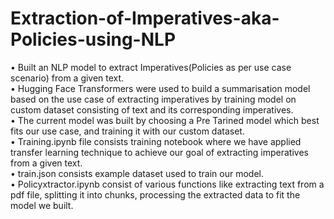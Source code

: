 # Extraction-of-Imperatives-aka-Policies-using-NLP
• Built an NLP model to extract Imperatives(Policies as per use case scenario) from a given text.  
• Hugging Face Transformers were used to build a summarisation model based on the use case of extracting
imperatives by training model on custom dataset consisting of text and its corresponding imperatives.  
• The current model was built by choosing a Pre Tarined model which best fits our use case, and training it with our
custom dataset.  
• Training.ipynb file consists training notebook where we have applied transfer learning technique to achieve our goal of extracting imperatives from a given text.  
• train.json consists example dataset used to train our model.  
• Policyxtractor.ipynb consist of various functions like extracting text from a pdf file, splitting it into chunks, processing the extracted data to fit the model we built.   

